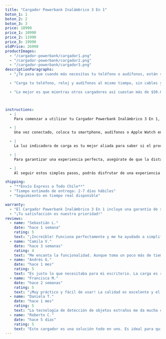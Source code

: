 ```yaml
---
title: "Cargador Powerbank Inalámbrico 3 En 1"
boton_1: 1
boton_2: 2
boton_3: 3
price: 10990
price_1: 10990
price_2: 11990
price_3: 19990
oldPrice: 26990
productImages:
  - "/cargador-powerbank/cargador1.png"
  - "/cargador-powerbank/cargador2.png"
  - "/cargador-powerbank/cargador3.png"
descriptionParagraphs:
  - "¿Te pasa que cuando más necesitas tu teléfono o audífonos, están sin batería? A mí también me pasaba, hasta que encontré el Cargador Powerbank Inalámbrico 3 En 1. Es una solución que realmente hace la diferencia."

  - "Carga tu teléfono, reloj y audífonos al mismo tiempo, sin cables y de forma súper práctica. Además, protege tus dispositivos con tecnología avanzada: detecta objetos extraños, controla la temperatura y corta la carga automáticamente cuando está completo."

  - "Lo mejor es que mientras otros cargadores así cuestan más de $50.000, este tiene un precio que no te puedes perder. En serio, te hará la vida mucho más fácil."



instructions: 
  - |
    Para comenzar a utilizar tu Cargador Powerbank Inalámbrico 3 En 1, conecta el dispositivo a una fuente de energía estable utilizando el cable tipo-C incluido. Este paso asegura que el cargador reciba la energía suficiente para cargar tus dispositivos de manera eficiente y sin interrupciones.

  - | 
    Una vez conectado, coloca tu smartphone, audífonos o Apple Watch en las áreas designadas sobre la base del cargador. Cada sección está diseño específicamente para alinear correctamente los dispositivos, maximizando la transferencia de energía inalámbrica. Asegúrate de posicionarlos cuidadosamente para obtener los mejores resultados.

  - | 
    La luz indicadora de carga es tu mejor aliada para saber si el proceso se está realizando correctamente. Si la luz está encendida, significa que el cargador está funcionando y tu dispositivo se está cargando de manera óptima. Es un detalle práctico que te ofrece tranquilidad mientras tus dispositivos recuperan energía.

  - | 
    Para garantizar una experiencia perfecta, asegúrate de que la distancia de transmisión sea menor a 5 mm. Esto significa que puedes cargar tus dispositivos incluso con carcasa, siempre que esta no sea demasiado gruesa. Evita colocar objetos metálicos en el área de carga, ya que podrían interferir con el proceso y detener la carga para proteger tus dispositivos.

  - | 
    Al seguir estos simples pasos, podrás disfrutar de una experiencia de carga segura, rápida y sin complicaciones. ¡Listo para simplificar tu rutina diaria!

shipping:
  - "**Envío Express a Todo Chile**"
  - "Tiempo estimado de entrega: 2-7 días hábiles"
  - "Seguimiento en tiempo real disponible"

warranty: 
  - "El Cargador Powerbank Inalámbrico 3 En 1 incluye una garantía de satisfacción de 30 días. Si tienes alguna duda o inconveniente, nuestro equipo de soporte estará disponible para ayudarte a través de WhatsApp."
  - "¡Tu satisfacción es nuestra prioridad!"
reviews:
  - name: "Sebastián L."
    date: "hace 1 semana"
    rating: 5
    text: "¡Increíble! Funciona perfectamente y me ha ayudado a simplificar la carga de todos mis dispositivos. El diseño es muy práctico y elegante."
  - name: "Camila V."
    date: "hace 3 semanas"
    rating: 4
    text: "Me encanta la funcionalidad. Aunque toma un poco más de tiempo cargar el teléfono con carcasa, sigue siendo súper útil. ¡Lo recomiendo!"
  - name: "Andrés G."
    date: "hace 1 mes"
    rating: 5
    text: "Es justo lo que necesitaba para mi escritorio. La carga es rápida y segura, y me despreocupo de sobrecargar mis dispositivos."
  - name: "Francisca M."
    date: "hace 2 semanas"
    rating: 5
    text: "¡Muy práctico y fácil de usar! La calidad es excelente y el diseño encaja perfecto en mi espacio. Estoy muy contenta con esta compra."
  - name: "Daniela T."
    date: "hace 1 mes"
    rating: 5
    text: "La tecnología de detección de objetos extraños me da mucha confianza. Es un producto completo y eficiente. Lo recomendaría a cualquiera."
  - name: "Roberto C."
    date: "hace 5 días"
    rating: 5
    text: "Este cargador es una solución todo en uno. Es ideal para quienes necesitan cargar varios dispositivos al mismo tiempo sin complicaciones. ¡Muy satisfecho!"
---
```

